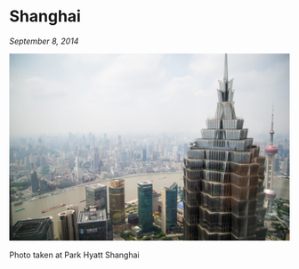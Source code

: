 # Shanghai

_September 8, 2014_

![](../../../static/images/swan/journeys/IMGP2438.jpg)

Photo taken at Park Hyatt Shanghai
